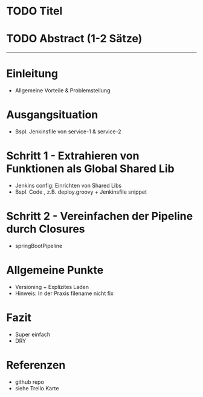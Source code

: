 # TODO Titel
# TODO Abstract (1-2 Sätze)


---

# Einleitung

* Allgemeine Vorteile & Problemstellung 


# Ausgangsituation

* Bspl. Jenkinsfile von service-1 & service-2


# Schritt 1 - Extrahieren von Funktionen als Global Shared Lib

* Jenkins config: Einrichten von Shared Libs
* Bspl. Code , z.B. deploy.groovy + Jenkinsfile snippet

# Schritt 2 - Vereinfachen der Pipeline durch Closures

* springBootPipeline


# Allgemeine Punkte

* Versioning + Explizites Laden
* Hinweis: In der Praxis filename nicht fix 

# Fazit

* Super einfach
* DRY


# Referenzen
* github repo
* siehe Trello Karte


